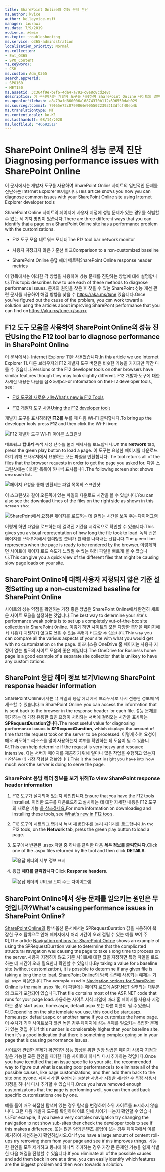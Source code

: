```yaml
---
title: SharePoint Online의 성능 문제 진단
ms.author: kvice
author: kelleyvice-msft
manager: laurawi
ms.date: 7/9/2019
audience: Admin
ms.topic: troubleshooting
ms.service: o365-administration
localization_priority: Normal
ms.collection:
- Ent_O365
- SPO_Content
f1.keywords:
- CSH
ms.custom: Adm_O365
search.appverid:
- SPO160
- MET150
ms.assetid: 3c364f9e-b9f6-4da4-a792-c8e8c8cd2e86
description: 이 문서에서는 개발자 도구를 사용하여 SharePoint Online 사이트의 일반적인 문제를 진단하는 Internet Explorer 보여줍니다.
ms.openlocfilehash: a8a79afd860006a16874370b1124696550dab029
ms.sourcegitcommit: 79065e72c0799064e9055022393113dfcf40eb4b
ms.translationtype: MT
ms.contentlocale: ko-KR
ms.lasthandoff: 08/14/2020
ms.locfileid: "46692518"
---
```

# <a name="diagnosing-performance-issues-with-sharepoint-online"></a><span data-ttu-id="ce866-103">SharePoint Online의 성능 문제 진단</span><span class="sxs-lookup"><span data-stu-id="ce866-103">Diagnosing performance issues with SharePoint Online</span></span>

<span data-ttu-id="ce866-104">이 문서에서는 개발자 도구를 사용하여 SharePoint Online 사이트의 일반적인 문제를 진단하는 Internet Explorer 보여줍니다.</span><span class="sxs-lookup"><span data-stu-id="ce866-104">This article shows you how you can diagnose common issues with your SharePoint Online site using Internet Explorer developer tools.</span></span>
  
<span data-ttu-id="ce866-105">SharePoint Online 사이트의 페이지에 사용자 지정에 성능 문제가 있는 경우를 식별할 수 있는 세 가지 방법이 있습니다.</span><span class="sxs-lookup"><span data-stu-id="ce866-105">There are three different ways that you can identify that a page on a SharePoint Online site has a performance problem with the customizations.</span></span>
  
- <span data-ttu-id="ce866-106">F12 도구 모음 네트워크 모니터</span><span class="sxs-lookup"><span data-stu-id="ce866-106">The F12 tool bar network monitor</span></span>

- <span data-ttu-id="ce866-107">사용자 지정되지 않은 기준선 비교</span><span class="sxs-lookup"><span data-stu-id="ce866-107">Comparison to a non-customized baseline</span></span>

- <span data-ttu-id="ce866-108">SharePoint Online 응답 헤더 메트릭</span><span class="sxs-lookup"><span data-stu-id="ce866-108">SharePoint Online response header metrics</span></span>

<span data-ttu-id="ce866-109">이 항목에서는 이러한 각 방법을 사용하여 성능 문제를 진단하는 방법에 대해 설명합니다.</span><span class="sxs-lookup"><span data-stu-id="ce866-109">This topic describes how to use each of these methods to diagnose performance issues.</span></span> <span data-ttu-id="ce866-110">문제의 원인을 찾은 후 찾을 수 있는 SharePoint 성능 개선 관련 문서를 사용하여 해결 방법을 찾을 수 https://aka.ms/tune 있습니다.</span><span class="sxs-lookup"><span data-stu-id="ce866-110">Once you've figured out the cause of the problem, you can work toward a solution using the articles about improving SharePoint performance that you can find on https://aka.ms/tune.</span></span>
  
## <a name="using-the-f12-tool-bar-to-diagnose-performance-in-sharepoint-online"></a><span data-ttu-id="ce866-111">F12 도구 모음을 사용하여 SharePoint Online의 성능 진단</span><span class="sxs-lookup"><span data-stu-id="ce866-111">Using the F12 tool bar to diagnose performance in SharePoint Online</span></span>
<span data-ttu-id="ce866-112"><a name="F12ToolInfo"> </a></span><span class="sxs-lookup"><span data-stu-id="ce866-112"><a name="F12ToolInfo"> </a></span></span>

<span data-ttu-id="ce866-113">이 문서에서는 Internet Explorer 11을 사용했습니다.</span><span class="sxs-lookup"><span data-stu-id="ce866-113">In this article we use Internet Explorer 11.</span></span> <span data-ttu-id="ce866-114">다른 브라우저의 F12 개발자 도구 버전은 비슷한 기능을 가지지만 약간 다를 수 있습니다.</span><span class="sxs-lookup"><span data-stu-id="ce866-114">Versions of the F12 developer tools on other browsers have similar features though they may look slightly different.</span></span> <span data-ttu-id="ce866-115">F12 개발자 도구에 대한 자세한 내용은 다음을 참조하세요.</span><span class="sxs-lookup"><span data-stu-id="ce866-115">For information on the F12 developer tools, see:</span></span>
  
- [<span data-ttu-id="ce866-116">F12 도구의 새로운 기능</span><span class="sxs-lookup"><span data-stu-id="ce866-116">What's new in F12 Tools</span></span>](https://go.microsoft.com/fwlink/p/?LinkId=522545)

- [<span data-ttu-id="ce866-117">F12 개발자 도구 사용</span><span class="sxs-lookup"><span data-stu-id="ce866-117">Using the F12 developer tools</span></span>](https://go.microsoft.com/fwlink/p/?LinkId=522546)

<span data-ttu-id="ce866-118">개발자 도구를 표시하려면 **F12를** 누를 때 다음 Wi-Fi 클릭합니다.</span><span class="sxs-lookup"><span data-stu-id="ce866-118">To bring up the developer tools press **F12** and then click the Wi-Fi icon:</span></span>
  
![F12 개발자 도구 Wi-Fi 아이콘 스크린샷](../media/27acacbb-5688-459a-aa2f-5c8c5f17b76e.png)
  
<span data-ttu-id="ce866-120">네트워크 **탭에서** 녹색 재생 단추를 눌러 페이지를 로드합니다.</span><span class="sxs-lookup"><span data-stu-id="ce866-120">On the **Network** tab, press the green play button to load a page.</span></span> <span data-ttu-id="ce866-121">이 도구는 요청한 페이지를 다운로드하기 위해 브라우저에서 요청하는 모든 파일을 반환합니다.</span><span class="sxs-lookup"><span data-stu-id="ce866-121">The tool returns all of the files that the browser requests in order to get the page you asked for.</span></span> <span data-ttu-id="ce866-122">다음 스크린샷에는 이러한 목록이 하나씩 표시됩니다.</span><span class="sxs-lookup"><span data-stu-id="ce866-122">The following screen shot shows one such list.</span></span>
  
![페이지 요청을 통해 반환되는 파일 목록의 스크린샷](../media/247a9422-76da-4b0c-bed3-ce77b05e4560.png)
  
<span data-ttu-id="ce866-124">이 스크린샷과 같이 오른쪽에 있는 파일의 다운로드 시간을 볼 수 있습니다.</span><span class="sxs-lookup"><span data-stu-id="ce866-124">You can also see the download times of the files on the right side as shown in this screen shot.</span></span>
  
![SharePoint에서 요청된 페이지를 로드하는 데 걸리는 시간을 보여 주는 다이어그램](../media/d71ad1fa-9018-4fae-82eb-c1838e7db0ff.png)
  
<span data-ttu-id="ce866-126">이렇게 하면 파일을 로드하는 데 걸려진 기간을 시각적으로 확인할 수 있습니다.</span><span class="sxs-lookup"><span data-stu-id="ce866-126">This gives you a visual representation of how long the file took to load.</span></span> <span data-ttu-id="ce866-127">녹색 선은 페이지를 브라우저에서 렌더링할 준비가 된 때를 나타내는 선입니다.</span><span class="sxs-lookup"><span data-stu-id="ce866-127">The green line represents when the page is ready to be rendered by the browser.</span></span> <span data-ttu-id="ce866-128">이렇게하면 사이트에 페이지 로드 속도가 느려질 수 있는 여러 파일을 빠르게 볼 수 있습니다.</span><span class="sxs-lookup"><span data-stu-id="ce866-128">This can give you a quick view of the different files that might be causing slow page loads on your site.</span></span>
  
## <a name="setting-up-a-non-customized-baseline-for-sharepoint-online"></a><span data-ttu-id="ce866-129">SharePoint Online에 대해 사용자 지정되지 않은 기준 설정</span><span class="sxs-lookup"><span data-stu-id="ce866-129">Setting up a non-customized baseline for SharePoint Online</span></span>
<span data-ttu-id="ce866-130"><a name="F12ToolInfo"> </a></span><span class="sxs-lookup"><span data-stu-id="ce866-130"><a name="F12ToolInfo"> </a></span></span>

<span data-ttu-id="ce866-131">사이트의 성능 약점을 확인하는 가장 좋은 방법은 SharePoint Online에서 완전히 새로운 사이트 모음을 설정하는 것입니다.</span><span class="sxs-lookup"><span data-stu-id="ce866-131">The best way to determine your site's performance weak points is to set up a completely out-of-the-box site collection in SharePoint Online.</span></span> <span data-ttu-id="ce866-132">이렇게 하면 사이트의 모든 다양한 측면을 페이지에서 사용자 지정하지 않고도 얻을 수 있는 측면과 비교할 수 있습니다.</span><span class="sxs-lookup"><span data-stu-id="ce866-132">This way you can compare all the various aspects of your site with what you would get with no customization on the page.</span></span> <span data-ttu-id="ce866-133">비즈니스용 OneDrive 홈 페이지는 사용자 지정이 없는 별도의 사이트 모음의 좋은 예입니다.</span><span class="sxs-lookup"><span data-stu-id="ce866-133">The OneDrive for Business home page is a good example of a separate site collection that is unlikely to have any customizations.</span></span>
  
## <a name="viewing-sharepoint-response-header-information"></a><span data-ttu-id="ce866-134">SharePoint 응답 헤더 정보 보기</span><span class="sxs-lookup"><span data-stu-id="ce866-134">Viewing SharePoint response header information</span></span>
<span data-ttu-id="ce866-135"><a name="F12ToolInfo"> </a></span><span class="sxs-lookup"><span data-stu-id="ce866-135"><a name="F12ToolInfo"> </a></span></span>

<span data-ttu-id="ce866-136">SharePoint Online에서는 각 파일의 응답 헤더에서 브라우저로 다시 전송된 정보에 액세스할 수 있습니다.</span><span class="sxs-lookup"><span data-stu-id="ce866-136">In SharePoint Online, you can access the information that is sent back to the browser in the response header for each file.</span></span> <span data-ttu-id="ce866-137">성능 문제를 평가하는 데 가장 유용한 값은 요청이 처리되는 서버에 걸려오는 시간을 표시하는 **SPRequestDuration입니다.**</span><span class="sxs-lookup"><span data-stu-id="ce866-137">The most useful value for diagnosing performance issues is **SPRequestDuration**, which displays the amount of time that the request took on the server to be processed.</span></span> <span data-ttu-id="ce866-138">이렇게 하여 요청이 매우 과도하고 리소스를 많이 사용하는지 여부를 확인하는 데 도움이 될 수 있습니다.</span><span class="sxs-lookup"><span data-stu-id="ce866-138">This can help determine if the request is very heavy and resource intensive.</span></span> <span data-ttu-id="ce866-139">이는 서버가 페이지를 제공하기 위해 얼마나 많은 작업을 수행하고 있는지 파악하는 데 가장 적합한 정보입니다.</span><span class="sxs-lookup"><span data-stu-id="ce866-139">This is the best insight you have into how much work the server is doing to serve the page.</span></span>

### <a name="to-view-sharepoint-response-header-information"></a><span data-ttu-id="ce866-140">SharePoint 응답 헤더 정보를 보기 위해</span><span class="sxs-lookup"><span data-stu-id="ce866-140">To view SharePoint response header information</span></span>
  
1. <span data-ttu-id="ce866-141">F12 도구가 설치되어 있는지 확인합니다.</span><span class="sxs-lookup"><span data-stu-id="ce866-141">Ensure that you have the F12 tools installed.</span></span> <span data-ttu-id="ce866-142">이러한 도구를 다운로드하고 설치하는 데 대한 자세한 내용은 F12 도구의 새로운 기능 [을 참조하세요.](https://go.microsoft.com/fwlink/p/?LinkId=522545)</span><span class="sxs-lookup"><span data-stu-id="ce866-142">For more information on downloading and installing these tools, see [What's new in F12 tools](https://go.microsoft.com/fwlink/p/?LinkId=522545).</span></span>

2. <span data-ttu-id="ce866-143">F12 도구의 네트워크  탭에서 녹색 재생 단추를 눌러 페이지를 로드합니다.</span><span class="sxs-lookup"><span data-stu-id="ce866-143">In the F12 tools, on the **Network** tab, press the green play button to load a page.</span></span>

3. <span data-ttu-id="ce866-144">도구에서 반환된 .aspx 파일 중 하나를 클릭한 다음 **세부 정보를 클릭합니다.**</span><span class="sxs-lookup"><span data-stu-id="ce866-144">Click one of the .aspx files returned by the tool and then click **DETAILS**.</span></span>

    ![응답 헤더의 세부 정보 표시](../media/1f8a044a-caf8-4613-be2b-7e064141ac8a.png)
  
4. <span data-ttu-id="ce866-146">응답 **헤더를 클릭합니다.**</span><span class="sxs-lookup"><span data-stu-id="ce866-146">Click **Response headers**.</span></span>

    ![응답 헤더의 URL을 보여 주는 다이어그램](../media/efc7076e-447e-447e-882a-ae3aa721e2c3.png)
  
## <a name="whats-causing-performance-issues-in-sharepoint-online"></a><span data-ttu-id="ce866-148">SharePoint Online에서 성능 문제를 일으키는 원인은 무엇입니까?</span><span class="sxs-lookup"><span data-stu-id="ce866-148">What's causing performance issues in SharePoint Online?</span></span>
<span data-ttu-id="ce866-149"><a name="F12ToolInfo"> </a></span><span class="sxs-lookup"><span data-stu-id="ce866-149"><a name="F12ToolInfo"> </a></span></span>

<span data-ttu-id="ce866-150">[SharePoint Online의](navigation-options-for-sharepoint-online.md) 탐색 옵션 문서에서는 SPRequestDuration 값을 사용하여 복잡한 구조 탐색으로 인해 페이지에서 처리 시간이 오래 걸릴 수 있는 예를 보여 주며,</span><span class="sxs-lookup"><span data-stu-id="ce866-150">The article [Navigation options for SharePoint Online](navigation-options-for-sharepoint-online.md) shows an example of using the SPRequestDuration value to determine that the complicated structural navigation was causing the page to take a long time to process on the server.</span></span> <span data-ttu-id="ce866-151">사용자 지정하지 않고 기준 사이트에 대한 값을 지정하면 특정 파일을 로드하는 데 시간이 오래 필요한지 확인할 수 있습니다.</span><span class="sxs-lookup"><span data-stu-id="ce866-151">By taking a value for a baseline site (without customization), it is possible to determine if any given file is taking a long time to load.</span></span> <span data-ttu-id="ce866-152">[SharePoint Online의 탐색](navigation-options-for-sharepoint-online.md) 옵션에 사용되는 예제는 기본 .aspx 파일입니다.</span><span class="sxs-lookup"><span data-stu-id="ce866-152">The example used in [Navigation options for SharePoint Online](navigation-options-for-sharepoint-online.md) is the main .aspx file.</span></span> <span data-ttu-id="ce866-153">이 파일에는 페이지 로드에 ASP.NET 실행되는 대부분의 코드가 포함되어 있습니다.</span><span class="sxs-lookup"><span data-stu-id="ce866-153">That file contains most of the ASP.NET code that runs for your page load.</span></span> <span data-ttu-id="ce866-154">사용하는 사이트 서식 파일에 따라 홈 페이지를 사용자 지정하는 경우 start.aspx, home.aspx, default.aspx 또는 다른 이름이 될 수 있습니다.</span><span class="sxs-lookup"><span data-stu-id="ce866-154">Depending on the site template you use, this could be start.aspx, home.aspx, default.aspx, or another name if you customize the home page.</span></span> <span data-ttu-id="ce866-155">이 수치가 기준 사이트보다 훨씬 높은 경우 페이지에 성능 문제를 일으키는 복잡한 문제가 있는 것입니다.</span><span class="sxs-lookup"><span data-stu-id="ce866-155">If this number is considerably higher than your baseline site, then it's a good indication that there is something complex going on in your page that is causing performance issues.</span></span>
  
<span data-ttu-id="ce866-156">사이트와 관련한 문제가 확인되면 성능 향상을 위한 권장 방법은 페이지 사용자 지정과 같은 가능한 모든 원인을 제거한 다음 사이트에 하나씩 다시 추가하는 것입니다.</span><span class="sxs-lookup"><span data-stu-id="ce866-156">Once you have identified that an issue specific to your site, the recommended way to figure out what is causing poor performance is to eliminate all of the possible causes, like page customizations, and then add them back to the site one by one.</span></span> <span data-ttu-id="ce866-157">페이지가 잘 수행되는 충분한 사용자 지정을 제거한 후 특정 사용자 지정을 하나씩 다시 추가할 수 있습니다.</span><span class="sxs-lookup"><span data-stu-id="ce866-157">Once you have removed enough customizations that the page is performing well, you can then add back specific customizations one by one.</span></span>
  
<span data-ttu-id="ce866-158">예를 들어 매우 복잡한 탐색이 있는 경우 탐색을 변경하여 하위 사이트를 표시하지 않습니다. 그런 다음 개발자 도구를 확인하여 이로 인해 차이가 나는지 확인할 수 있습니다.</span><span class="sxs-lookup"><span data-stu-id="ce866-158">For example, if you have a very complex navigation try changing the navigation to not show sub-sites then check the developer tools to see if this makes a difference.</span></span> <span data-ttu-id="ce866-159">또는 많은 양의 콘텐츠 롤업이 있는 경우 페이지에서 이를 제거하여 개선하는지 확인하십시오.</span><span class="sxs-lookup"><span data-stu-id="ce866-159">Or if you have a large amount of content roll-ups try removing them from your page and see if this improves things.</span></span> <span data-ttu-id="ce866-160">가능한 원인을 모두 제거하고 동시에 하나씩 추가하는 경우 가장 큰 문제인 기능을 쉽게 식별한 다음 해결을 진행할 수 있습니다.</span><span class="sxs-lookup"><span data-stu-id="ce866-160">If you eliminate all of the possible causes and add them back in one at a time, you can easily identify which features are the biggest problem and then work towards a solution.</span></span>
